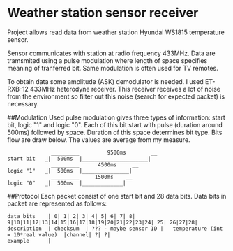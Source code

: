 # Weather station sensor receiver

Project allows read data from weather station Hyundai WS1815 temperature sensor. 

Sensor communicates with station at radio frequency 433MHz. Data are tramsmited using a pulse modulation where length of space specifies meaning of tranferred bit. Same modulation is often used for TV remotes. 

To obtain data some amplitude (ASK) demodulator is needed. I used ET-RXB-12 433MHz heterodyne receiver. This receiver receives a lot of noise from the environment so filter out this noise (search for expected packet) is necessary.

##Modulation
Used pulse modulation gives three types of information: start bit, logic "1" and logic "0". Each of this bit start with pulse (duration around 500ms) followed by space. Duration of this space determines bit type. Bits flow are draw below. The values are average from my measure.

                  _________         9500ms        __
    start bit   _|  500ms  |_____________________|
                  _________      4500ms     __
    logic "1"   _|  500ms  |_______________|
                  _________     1500ms    __
    logic "0"   _|  500ms  |_____________|   

##Protocol
Each packet consist of one start bit and 28 data bits. Data bits in packet are represented as follows:

    data bits    | 0| 1| 2| 3| 4| 5| 6| 7| 8| 9|10|11|12|13|14|15|16|17|18|19|20|21|22|23|24| 25| 26|27|28|
    description  | checksum  | ??? - maybe sensor ID |   temperature (int = 10*real value)  |channel| ?| ?|
    example      |
